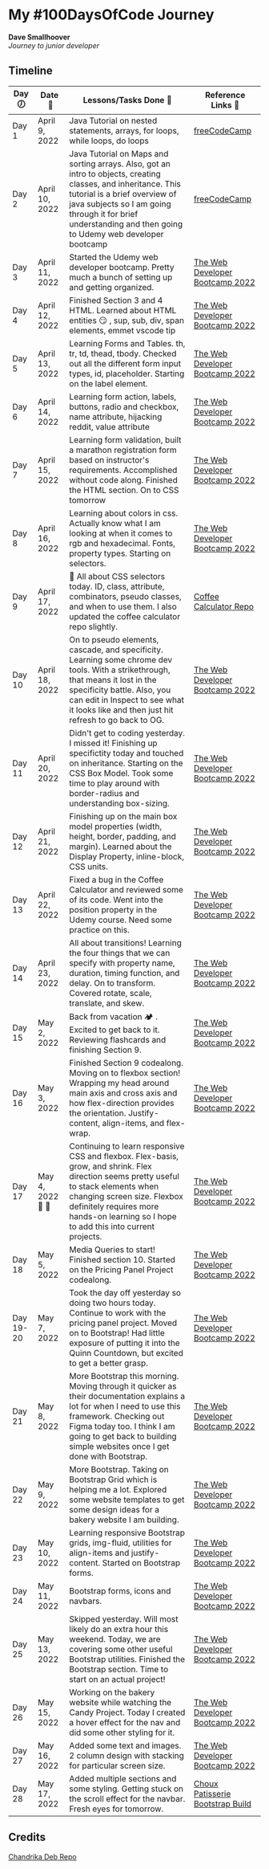 # My #100DaysOfCode Journey

**Dave Smallhoover**  
*Journey to junior developer*

## Timeline

|**Day:clock7:**|**Date &nbsp;:calendar:**|**Lessons/Tasks Done :school_satchel:**| **Reference Links :link:**|
|------|-----------------|--------------------|---------------------|
|Day 1|April 9, 2022| Java Tutorial on nested statements, arrays, for loops, while loops, do loops | [freeCodeCamp](https://www.youtube.com/watch?v=GoXwIVyNvX0)|
|Day 2|April 10, 2022| Java Tutorial on Maps and sorting arrays. Also, got an intro to objects, creating classes, and inheritance. This tutorial is a brief overview of java subjects so I am going through it for brief understanding and then going to Udemy web developer bootcamp | [freeCodeCamp](https://www.youtube.com/watch?v=GoXwIVyNvX0)|
|Day 3|April 11, 2022| Started the Udemy web developer bootcamp. Pretty much a bunch of setting up and getting organized.  | [The Web Developer Bootcamp 2022](https://www.udemy.com/course/the-web-developer-bootcamp/learn/lecture/22553920#overview)|
|Day 4|April 12, 2022| Finished Section 3 and 4 HTML. Learned about HTML entities :smirk: , sup, sub, div, span elements, emmet vscode tip | [The Web Developer Bootcamp 2022](https://www.udemy.com/course/the-web-developer-bootcamp/learn/lecture/22553920#overview)|
|Day 5|April 13, 2022| Learning Forms and Tables. th, tr, td, thead, tbody. Checked out all the different form input types, id, placeholder. Starting on the label element. | [The Web Developer Bootcamp 2022](https://www.udemy.com/course/the-web-developer-bootcamp/learn/lecture/22553920#overview)|
|Day 6|April 14, 2022| Learning form action, labels, buttons, radio and checkbox, name attribute, hijacking reddit, value attribute  | [The Web Developer Bootcamp 2022](https://www.udemy.com/course/the-web-developer-bootcamp/learn/lecture/22553920#overview)|
|Day 7|April 15, 2022| Learning form validation, built a marathon registration form based on instructor's requirements. Accomplished without code along. Finished the HTML section. On to CSS tomorrow  | [The Web Developer Bootcamp 2022](https://www.udemy.com/course/the-web-developer-bootcamp/learn/lecture/22553920#overview)|
|Day 8|April 16, 2022| Learning about colors in css. Actually know what I am looking at when it comes to rgb and hexadecimal. Fonts, property types. Starting on selectors.  | [The Web Developer Bootcamp 2022](https://www.udemy.com/course/the-web-developer-bootcamp/learn/lecture/22553920#overview)|
|Day 9|April 17, 2022| :rabbit: All about CSS selectors today. ID, class, attribute, combinators, pseudo classes, and when to use them. I also updated the coffee calculator repo slightly.  | [Coffee Calculator Repo](https://github.com/dsmallhoover/Coffee-Calculator)|
|Day 10|April 18, 2022| On to pseudo elements, cascade, and specificity. Learning some chrome dev tools. With a strikethrough, that means it lost in the specificity battle. Also, you can edit in Inspect to see what it looks like and then just hit refresh to go back to OG.| [The Web Developer Bootcamp 2022](https://www.udemy.com/course/the-web-developer-bootcamp/learn/lecture/22553920#overview)|
|Day 11|April 20, 2022| Didn't get to coding yesterday. I missed it! Finishing up specifictity today and touched on inheritance. Starting on the CSS Box Model. Took some time to play around with border-radius and understanding box-sizing. | [The Web Developer Bootcamp 2022](https://www.udemy.com/course/the-web-developer-bootcamp/learn/lecture/22553920#overview)|
|Day 12|April 21, 2022| Finishing up on the main box model properties (width, height, border, padding, and margin). Learned about the Display Property, inline-block, CSS units.  | [The Web Developer Bootcamp 2022](https://www.udemy.com/course/the-web-developer-bootcamp/learn/lecture/22553920#overview)|
|Day 13|April 22, 2022| Fixed a bug in the Coffee Calculator and reviewed some of its code. Went into the position property in the Udemy course. Need some practice on this.  | [The Web Developer Bootcamp 2022](https://www.udemy.com/course/the-web-developer-bootcamp/learn/lecture/22553920#overview)|
|Day 14|April 23, 2022| All about transitions! Learning the four things that we can specify with property name, duration, timing function, and delay. On to transform. Covered rotate, scale, translate, and skew.| [The Web Developer Bootcamp 2022](https://www.udemy.com/course/the-web-developer-bootcamp/learn/lecture/22553920#overview)|
|Day 15|May 2, 2022| Back from vacation :camping: . Excited to get back to it. Reviewing flashcards and finishing Section 9.| [The Web Developer Bootcamp 2022](https://www.udemy.com/course/the-web-developer-bootcamp/learn/lecture/22553920#overview)|
|Day 16|May 3, 2022| Finished Section 9 codealong. Moving on to flexbox section! Wrapping my head around main axis and cross axis and how flex-direction provides the orientation. Justify-content, align-items, and flex-wrap.| [The Web Developer Bootcamp 2022](https://www.udemy.com/course/the-web-developer-bootcamp/learn/lecture/22553920#overview)|
|Day 17|May 4, 2022 :rocket: :space_invader: | Continuing to learn responsive CSS and flexbox. Flex-basis, grow, and shrink. Flex direction seems pretty useful to stack elements when changing screen size. Flexbox definitely requires more hands-on learning so I hope to add this into current projects. | [The Web Developer Bootcamp 2022](https://www.udemy.com/course/the-web-developer-bootcamp/learn/lecture/22553920#overview)|
|Day 18|May 5, 2022 | Media Queries to start! Finished section 10. Started on the Pricing Panel Project codealong. | [The Web Developer Bootcamp 2022](https://www.udemy.com/course/the-web-developer-bootcamp/learn/lecture/22553920#overview)|
|Day 19-20|May 7, 2022 | Took the day off yesterday so doing two hours today. Continue to work with the pricing panel project. Moved on to Bootstrap! Had little exposure of putting it into the Quinn Countdown, but excited to get a better grasp. | [The Web Developer Bootcamp 2022](https://www.udemy.com/course/the-web-developer-bootcamp/learn/lecture/22553920#overview)|
|Day 21|May 8, 2022 | More Bootstrap this morning. Moving through it quicker as their documentation explains a lot for when I need to use this framework. Checking out Figma today too. I think I am going to get back to building simple websites once I get done with Bootstrap. | [The Web Developer Bootcamp 2022](https://www.udemy.com/course/the-web-developer-bootcamp/learn/lecture/22553920#overview)|
|Day 22|May 9, 2022 | More Bootstrap. Taking on Bootstrap Grid which is helping me a lot. Explored some website templates to get some design ideas for a bakery website I am building. | [The Web Developer Bootcamp 2022](https://www.udemy.com/course/the-web-developer-bootcamp/learn/lecture/22553920#overview)|
|Day 23|May 10, 2022 | Learning responsive Bootstrap grids, img-fluid, utilities for align-items and justify-content. Started on Bootstrap forms. | [The Web Developer Bootcamp 2022](https://www.udemy.com/course/the-web-developer-bootcamp/learn/lecture/22553920#overview)|
|Day 24|May 11, 2022 | Bootstrap forms, icons and navbars.  | [The Web Developer Bootcamp 2022](https://www.udemy.com/course/the-web-developer-bootcamp/learn/lecture/22553920#overview)|
|Day 25|May 13, 2022 | Skipped yesterday. Will most likely do an extra hour this weekend. Today, we are covering some other useful Bootstrap utilities. Finished the Bootstrap section. Time to start on an actual project! | [The Web Developer Bootcamp 2022](https://www.udemy.com/course/the-web-developer-bootcamp/learn/lecture/22553920#overview)|
|Day 26|May 15, 2022 | Working on the bakery website while watching the Candy Project. Today I created a hover effect for the nav and did some other styling for it. | [The Web Developer Bootcamp 2022](https://www.udemy.com/course/the-web-developer-bootcamp/learn/lecture/22553920#overview)|
|Day 27|May 16, 2022 | Added some text and images. 2 column design with stacking for particular screen size. | [The Web Developer Bootcamp 2022](https://www.udemy.com/course/the-web-developer-bootcamp/learn/lecture/22553920#overview)|
|Day 28|May 17, 2022 | Added multiple sections and some styling. Getting stuck on the scroll effect for the navbar. Fresh eyes for tomorrow.| [Choux Patisserie Bootstrap Build](https://github.com/dsmallhoover/Choux-Patisserie-Mac)|

## Credits

[Chandrika Deb Repo](https://github.com/chandrikadeb7/100DaysOfCode/blob/master/README.md)
